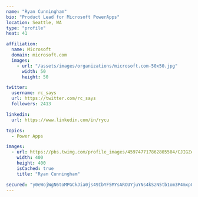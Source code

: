 ```yaml
---
name: "Ryan Cunningham"
bio: "Product Lead for Microsoft PowerApps"
location: Seattle, WA
type: "profile"
heat: 41

affiliation:
  name: Microsoft
  domain: microsoft.com
  images:
    - url: "/assets/images/organizations/microsoft.com-50x50.jpg"
      width: 50
      height: 50

twitter:
  username: rc_says
  url: https://twitter.com/rc_says
  followers: 2413

linkedin:
  url: https://www.linkedin.com/in/rycu

topics:
  - Power Apps

images:
  - url: https://pbs.twimg.com/profile_images/459747717862805504/CJIGZejd_400x400.png
    width: 400
    height: 400
    isCached: true
    title: "Ryan Cunningham"

secured: "y0eWojWgN6toMPGCkJia0js49IbYF5MYsAROUYjuYNs4kSzN5tb1om3P4mxpGmyQeh/FSME/FjHyNCH5/AHz35jqiuc/KchBCzFHl4ud2L31B5DnSYWNOoG9h/bR1xbaBdNuwhiwHRzMQJnZJFgDSHui5gIezGuc8S6TceRmOPXzH20o3s+qzfH9PMg7zRIw+b+2Lvor0CazgBrduhULhfonCga7Zt+/QQsghVkA39FLXrQj0I4rd8/cCMpaou+7QcTu9QAUY4NO16bnGIbKYopWc4BwAs6mmUlIUujp13zsVk6Muaf1oaCoq50oqjo66zNrZ10N95TT1wXPd2HEY3JhlfPOvcX54MlEYk3qLYRecqEPBsfkb5dudO7jOxHdi/j8qvJlk8MfFsxrgd/lueSJb3uFfslJPmHhaGPNo8A=;FJTl34x0a8mY5Rk0n2SYzw=="
---
```


